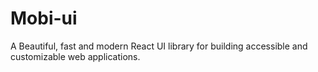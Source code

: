 # Mobi-ui

A Beautiful, fast and modern React UI library for building accessible and customizable web applications.
